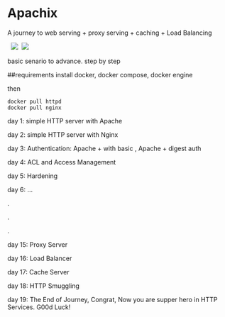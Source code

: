 # Apachix
A journey to web serving + proxy serving + caching + Load Balancing

&nbsp;&nbsp;<img src="[https://img.shields.io/static/v1?label=&labelColor=lightblue&message=Python&color=blue&style=flat&logo=python&logoColor=black](https://img.shields.io/static/v1?label=&labelColor=white&message=Nginx&color=darkgreen&style=flat&logo=Nginx&logoColor=black)">&nbsp;&nbsp;<img src="[https://img.shields.io/static/v1?label=&labelColor=gray&message=Bash&color=orange&style=flat&logo=linux&logoColor=black](https://img.shields.io/badge/apache-%23D42029.svg?style=flat&logo=apache&logoColor=white)">


basic senario to advance. step by step



##requirements
install docker, docker compose, docker engine

then 

```
docker pull httpd
docker pull nginx
```

day 1: simple HTTP server with Apache

day 2: simple HTTP server with Nginx

day 3: Authentication: Apache + with basic , Apache + digest auth

day 4: ACL and Access Management

day 5: Hardening

day 6: ...

.

.

. 

day 15: Proxy Server

day 16: Load Balancer

day 17: Cache Server

day 18: HTTP Smuggling

day 19: The End of Journey, Congrat, Now you are supper hero in HTTP Services. G00d Luck!

